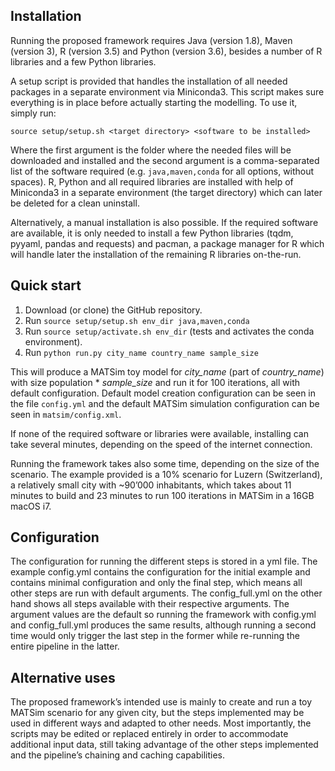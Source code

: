 ## Installation

Running the proposed framework requires Java (version 1.8), Maven (version 3), R (version 3.5) and Python (version 3.6), besides a number of R libraries and a few Python libraries. 

A setup script is provided that handles the installation of all needed packages in a separate environment via Miniconda3. This script makes sure everything is in place before actually starting the modelling. To use it, simply run:

    source setup/setup.sh <target directory> <software to be installed>

Where the first argument is the folder where the needed files will be downloaded and installed and the second argument is a comma-separated list of the software required (e.g. `java,maven,conda` for all options, without spaces). R, Python and all required libraries are installed with help of Miniconda3 in a separate environment (the target directory) which can later be deleted for a clean uninstall. 

Alternatively, a manual installation is also possible. If the required software are available, it is only needed to install a few Python libraries (tqdm, pyyaml, pandas and requests) and pacman, a package manager for R which will handle later the installation of the remaining R libraries on-the-run.

## Quick start

1. Download (or clone) the GitHub repository.
2. Run `source setup/setup.sh env_dir java,maven,conda`
3. Run `source setup/activate.sh env_dir` (tests and activates the conda environment).
4. Run `python run.py city_name country_name sample_size`

This will produce a MATSim toy model for *city_name* (part of *country_name*) with size population * *sample_size* and run it for 100 iterations, all with default configuration. Default model creation configuration can be seen in the file `config.yml` and the default MATSim simulation configuration can be seen in `matsim/config.xml`.

If none of the required software or libraries were available, installing can take several minutes, depending on the speed of the internet connection. 

Running the framework takes also some time, depending on the size of the scenario. The example provided is a 10% scenario for Luzern (Switzerland), a relatively small city with ~90’000 inhabitants, which takes about 11 minutes to build and 23 minutes to run 100 iterations in MATSim in a 16GB macOS i7.

## Configuration

The configuration for running the different steps is stored in a yml file. The example config.yml contains the configuration for the initial example and contains minimal configuration and only the final step, which means all other steps are run with default arguments. The config_full.yml on the other hand shows all steps available with their respective arguments. The argument values are the default so running the framework with config.yml and config_full.yml produces the same results, although running a second time would only trigger the last step in the former while re-running the entire pipeline in the latter.

## Alternative uses

The proposed framework’s intended use is mainly to create and run a toy MATSim scenario for any given city, but the steps implemented may be used in different ways and adapted to other needs. Most importantly, the scripts may be edited or replaced entirely in order to accommodate additional input data, still taking advantage of the other steps implemented and the pipeline’s chaining and caching capabilities.

